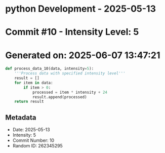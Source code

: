 ﻿# python Development - 2025-05-13
# Commit #10 - Intensity Level: 5
# Generated on: 2025-06-07 13:47:21
```python
def process_data_10(data, intensity=5):
    '''Process data with specified intensity level'''
    result = []
    for item in data:
        if item > 0:
            processed = item * intensity + 24
            result.append(processed)
    return result
```
## Metadata
- Date: 2025-05-13
- Intensity: 5
- Commit Number: 10
- Random ID: 262345295
